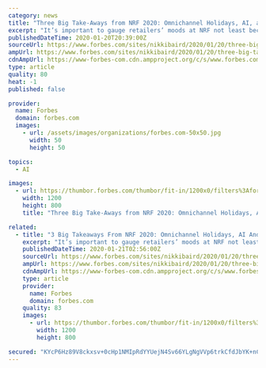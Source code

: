 ```yaml
---
category: news
title: "Three Big Take-Aways from NRF 2020: Omnichannel Holidays, AI, and the Measured Store"
excerpt: "It’s important to gauge retailers’ moods at NRF not least because it’s usually the first warning you have as to what holiday results are going to be like."
publishedDateTime: 2020-01-20T20:39:00Z
sourceUrl: https://www.forbes.com/sites/nikkibaird/2020/01/20/three-big-take-aways-from-nrf-2020-omnichannel-holidays-ai-and-the-measured-store/
ampUrl: https://www.forbes.com/sites/nikkibaird/2020/01/20/three-big-take-aways-from-nrf-2020-omnichannel-holidays-ai-and-the-measured-store/amp/
cdnAmpUrl: https://www-forbes-com.cdn.ampproject.org/c/s/www.forbes.com/sites/nikkibaird/2020/01/20/three-big-take-aways-from-nrf-2020-omnichannel-holidays-ai-and-the-measured-store/amp/
type: article
quality: 80
heat: -1
published: false

provider:
  name: Forbes
  domain: forbes.com
  images:
    - url: /assets/images/organizations/forbes.com-50x50.jpg
      width: 50
      height: 50

topics:
  - AI

images:
  - url: https://thumbor.forbes.com/thumbor/fit-in/1200x0/filters%3Aformat%28jpg%29/https%3A%2F%2Fspecials-images.forbesimg.com%2Fimageserve%2F1193597438%2F0x0.jpg
    width: 1200
    height: 800
    title: "Three Big Take-Aways from NRF 2020: Omnichannel Holidays, AI, and the Measured Store"

related:
  - title: "3 Big Takeaways From NRF 2020: Omnichannel Holidays, AI And The Measured Store"
    excerpt: "It’s important to gauge retailers’ moods at NRF not least because it’s usually the first warning you have as to what holiday results are going to be like."
    publishedDateTime: 2020-01-21T02:56:00Z
    sourceUrl: https://www.forbes.com/sites/nikkibaird/2020/01/20/three-big-take-aways-from-nrf-2020-omnichannel-holidays-ai-and-the-measured-store/
    ampUrl: https://www.forbes.com/sites/nikkibaird/2020/01/20/three-big-take-aways-from-nrf-2020-omnichannel-holidays-ai-and-the-measured-store/amp/
    cdnAmpUrl: https://www-forbes-com.cdn.ampproject.org/c/s/www.forbes.com/sites/nikkibaird/2020/01/20/three-big-take-aways-from-nrf-2020-omnichannel-holidays-ai-and-the-measured-store/amp/
    type: article
    provider:
      name: Forbes
      domain: forbes.com
    quality: 83
    images:
      - url: https://thumbor.forbes.com/thumbor/fit-in/1200x0/filters%3Aformat%28jpg%29/https%3A%2F%2Fspecials-images.forbesimg.com%2Fimageserve%2F1193597438%2F0x0.jpg
        width: 1200
        height: 800

secured: "KYcP6Hz89V8ckxsv+0cHp1NMIpRdYYUejN4Sv66YLgNgVVp6trkCfdJbYK+nC/AZuj55gymQex3/gMDqRMwtXJGmcHaMLIIfduC8Aktct8lAlS5NFEPZXcwiWSg4H418EVQzvvchjkjA0aG0j9vDxeWYK9IimQnEVns9B12wk1KwI4i9jPrsM+xOxr409QOUfmr9oZVurp9x7LMSwoWC6AthkRmDvaGSu6nXe6T5/eGty8QqENRR0c2O/ZMomPTrXRwPLQeKNQP8Bm+tGkYEBtxM+Gt/bzj6YYil75O6Y+wSyslDPshw/u///gzF5eeK9HaHc4WSBzi5Q918nQJUe0vWYxlll26HoPQ3Ny1+gLvqxPbLlvLgla9WElS6CWXxNMduRkaQHlNwAe4PH6p2sCK75EAgKiswt5YyaobmovqnBkoBv4tfUJfGrAO/M4iC7iQSKo2Ogvn8RLENYv8gCw==;zhPMuj58ULcRada3vTgr+A=="
---
```


